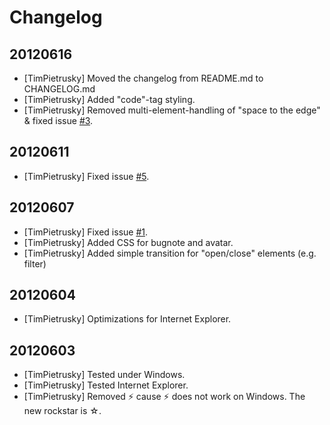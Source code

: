 # Changelog

## 20120616
 - [TimPietrusky] Moved the changelog from README.md to CHANGELOG.md
 - [TimPietrusky] Added "code"-tag styling.
 - [TimPietrusky] Removed multi-element-handling of "space to the edge" & fixed issue [#3](http://github.com/TimPietrusky/mantisbt-is-a-rockstar/issues/3).

## 20120611
 - [TimPietrusky] Fixed issue [#5](http://github.com/TimPietrusky/mantisbt-is-a-rockstar/issues/5).

## 20120607
 - [TimPietrusky] Fixed issue [#1](http://github.com/TimPietrusky/mantisbt-is-a-rockstar/issues/1).
 - [TimPietrusky] Added CSS for bugnote and avatar.
 - [TimPietrusky] Added simple transition for "open/close" elements (e.g. filter)

## 20120604
 - [TimPietrusky] Optimizations for Internet Explorer.

## 20120603
 - [TimPietrusky] Tested under Windows.
 - [TimPietrusky] Tested Internet Explorer.
 - [TimPietrusky] Removed ⚡ cause ⚡ does not work on Windows. The new rockstar is ☆.